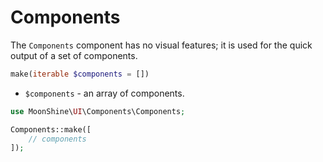# Components

The `Components` component has no visual features; it is used for the quick output of a set of components.

```php
make(iterable $components = [])
```

- `$components` - an array of components.

```php
use MoonShine\UI\Components\Components;

Components::make([
    // components
]);
```
